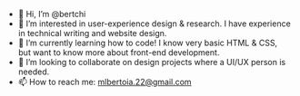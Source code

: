 - 👋 Hi, I’m @bertchi
- 👀 I’m interested in user-experience design & research. I have experience in technical writing and website design.
- 🌱 I’m currently learning how to code! I know very basic HTML & CSS, but want to know more about front-end development.
- 💞️ I’m looking to collaborate on design projects where a UI/UX person is needed.
- 📫 How to reach me: mlbertoia.22@gmail.com

<!---
bertchi/bertchi is a ✨ special ✨ repository because its `README.md` (this file) appears on your GitHub profile.
You can click the Preview link to take a look at your changes.
--->
